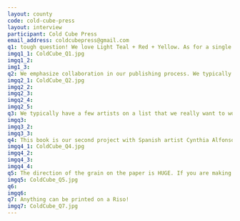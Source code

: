 ```yaml
---
layout: county 
code: cold-cube-press
layout: interview
participant: Cold Cube Press
email_address: coldcubepress@gmail.com
q1: tough question! We love Light Teal + Red + Yellow. As for a single color, we love Mint! 
imgq1_1: ColdCube_Q1.jpg
imgq1_2: 
img1_3: 
q2: We emphasize collaboration in our publishing process. We typically do our color separation ourselves because that can be pretty complicated - we use Color Library profiles that we've modified to fit our palette. We decide with our artists what colors we're going to use for a book, or they have a palette in mind when they start the book. We've consolidated our paper so that we're really only printing on paper that is 70# or 80# text stock, or 80# card stock. Our process changes for every book, but for the most part we spend the first half a book's production just sending emails back and forth with test prints, mock ups, palette ideas, cover sketches, etc etc. 
imgq2_1: ColdCube_Q2.jpg
imgq2_2: 
imgq2_3: 
imgq2_4: 
imgq2_5: 
q3: We typically have a few artists on a list that we really want to work with, and we're constantly in conversation about new artists that we've found that we want to publish and collaborate with.
imgq3: 
imgq3_2: 
imgq3_3: 
q4: This book is our second project with Spanish artist Cynthia Alfonso. We first discovered her work in 2016 and we were enraptured with her abstract poetry comics. We approached her about making her first book, "Behind is Late" in 2017, and we basically asked her to work on the follow up - "The One Who Weeps" - immediately after. 
imgq4_1: ColdCube_Q4.jpg
imgq4_2: 
imgq4_3: 
imgq4_4: 
q5: The direction of the grain on the paper is HUGE. If you are making a book, make sure the direction of the grain runs PARALLEL to the spine of the book. This will make printing easier, and the book will close and stay together better. Also - no matter what your way of printing (from the scanning bed, from a RIP, from a PDF, from PS, whatever) make sure you TRAP YOUR COLOR LAYERS PEOPLE. 
imgq5: ColdCube_Q5.jpg
q6: 
imgq6: 
q7: Anything can be printed on a Riso! 
imgq7: ColdCube_Q7.jpg
---
```

